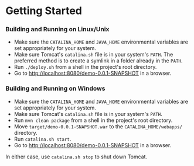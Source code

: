 # Getting Started

### Building and Running on Linux/Unix

- Make sure the `CATALINA_HOME` and `JAVA_HOME` environmental variables are set appropriately for your system.
- Make sure Tomcat's `catalina.sh` file is in your system's `PATH`.  The preferred method is to create a symlink in a folder already in the `PATH`.
- Run `./deploy.sh` from a shell in the project's root directory.
- Go to [http://localhost:8080/demo-0.0.1-SNAPSHOT](http://localhost:8080/demo-0.0.1-SNAPSHOT) in a browser.

### Building and Running on Windows

- Make sure the `CATALINA_HOME` and `JAVA_HOME` environmental variables are set appropriately for your system.
- Make sure Tomcat's `catalina.sh` file is in your system's `PATH`.
- Run `mvn clean package` from a shell in the project's root directory.
- Move `target/demo-0.0.1-SNAPSHOT.war` to the `CATALINA_HOME/webapps/` directory.
- Run `catalina.sh start`.
- Go to [http://localhost:8080/demo-0.0.1-SNAPSHOT](http://localhost:8080/demo-0.0.1-SNAPSHOT) in a browser.

In either case, use `catalina.sh stop` to shut down Tomcat.